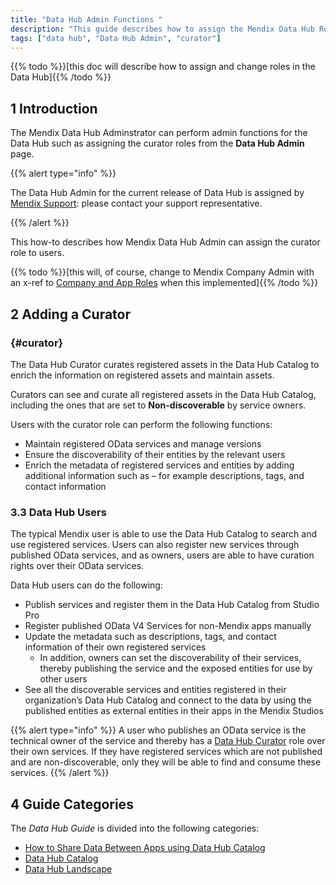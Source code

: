 ```yaml
---
title: "Data Hub Admin Functions "
description: "This guide describes how to assign the Mendix Data Hub Roles as a Data Hub Admin."
tags: ["data hub", "Data Hub Admin", "curator"]
---
```


{{% todo %}}[this doc will describe how to assign and change roles in the Data Hub]{{% /todo %}}

## 1 Introduction

The Mendix Data Hub Adminstrator can perform admin functions for the Data Hub such as assigning the curator roles from the **Data Hub Admin** page.

{{% alert type="info" %}}

The Data Hub Admin for the current release of Data Hub is assigned by [Mendix Support](https://support.mendix.com/hc/en-us): please contact your support representative.

{{% /alert %}}

This how-to describes how Mendix Data Hub Admin can assign the curator role to users.

{{% todo %}}[this will, of course, change to Mendix Company Admin with an x-ref to [Company and App Roles](/refguide/company-app-roles/) when this implemented]{{% /todo %}}

## 2 Adding a Curator

### {#curator}

The Data Hub Curator curates registered assets in the Data Hub Catalog to enrich the information on registered assets and maintain assets. 

Curators can see and curate all registered assets in the Data Hub Catalog, including the ones that are set to **Non-discoverable** by service owners. 

Users with the curator role can perform the following functions:

* Maintain registered OData services and manage versions
* Ensure the discoverability of their entities by the relevant users
* Enrich the metadata of registered services and entities by adding additional information such as – for example descriptions, tags, and contact information

### 3.3 Data Hub Users

The typical Mendix user is able to use the Data Hub Catalog to search and use registered services. Users can also register new services through published OData services, and as owners, users are able to have curation rights over their OData services.

Data Hub users can do the following: 

* Publish services and register them in the Data Hub Catalog from Studio Pro
* Register published OData V4 Services for non-Mendix apps manually
* Update the metadata such as descriptions, tags, and contact information of their own registered services
	* In addition, owners can set the discoverability of their services, thereby publishing the service and the exposed entities for use by other users
* See all the discoverable services and entities registered in their organization’s Data Hub Catalog and connect to the data by using the published entities as external entities in their apps in the Mendix Studios

{{% alert type="info" %}}
A user who publishes an OData service is the technical owner of the service and thereby has a [Data Hub Curator](#curator) role over their own services. If they have registered services which are not published and are non-discoverable, only they will be able to find and consume these services. 
{{% /alert %}}

## 4 Guide Categories

The *Data Hub Guide* is divided into the following categories:

* [How to Share Data Between Apps using Data Hub Catalog](use-data-hub-to-share-data-between-apps)
* [Data Hub Catalog](data-hub-catalog/index)
* [Data Hub Landscape](use-data-hub-landscape)

